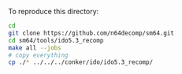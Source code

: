 To reproduce this directory:

```sh
cd
git clone https://github.com/n64decomp/sm64.git
cd sm64/tools/ido5.3_recomp
make all --jobs
# copy everything
cp ./* ../../../conker/ido/ido5.3_recomp/
```
